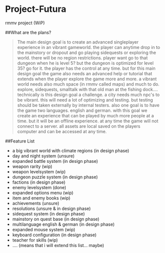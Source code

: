 # Project-Futura
rmmv project (WiP)

##What are the plans?
> The main design goal is to create an advanced singleplayer experience in an vibrant gameworld. the player can anytime drop in to the mainstory or dropout and go playing sidequests or exploring the world. there will be no region restrictions. player want go to that dungeon when he is level 5? but the dungeon is optimized for level 35? go for it. the player has the control at any time. but for this main design goal the game also needs an advanced help or tutorial that extends when the player explore the game more and more. a vibrant world needs also much space (in rmmv called maps) and much to do. explore, sidequests, smalltalk with that old man at the fishing dock.... technically is this design goal a challenge. a city needs much npc's to be vibrant. this will need a lot of optimizing and testing. but testing should be taken externally by internal testers. also one goal is to have the game two languages. english and german. with this goal we create an experience that can be played by much more people at a time. but it will be an offline experience. at any time the game will not connect to a server. all assets are local saved on the players computer and can be accessed at any time.


##Feature List

- a big vibrant world with climate regions (in design phase)
- day and night system (unsure)
- expanded battle system (in design phase)
- weapon rarity (wip)
- weapon levelsystem (wip)
- dungeon puzzle system (in design phase) 
- factions (in design phase)
- enemy levelsystem (done)
- expanded options menu (wip)
- item and enemy books (wip)
- achievements (unsure)
- resolutions (unsure & in design phase)
- sidequest system (in design phase)
- mainstory on quest base (in design phase)
- multilanguage english & german (in design phase)
- expanded mouse system (wip)
- keyboard configuration (in design phase)
- teacher for skills (wip)
- .... (means that i will extend this list... maybe)

